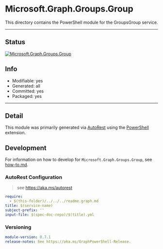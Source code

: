 <!-- region Generated -->
# Microsoft.Graph.Groups.Group
This directory contains the PowerShell module for the GroupsGroup service.

---
## Status
[![Microsoft.Graph.Groups.Group](https://img.shields.io/powershellgallery/v/Microsoft.Graph.Groups.Group.svg?style=flat-square&label=Microsoft.Graph.Groups.Group "Microsoft.Graph.Groups.Group")](https://www.powershellgallery.com/packages/Microsoft.Graph.Groups.Group/)

## Info
- Modifiable: yes
- Generated: all
- Committed: yes
- Packaged: yes

---
## Detail
This module was primarily generated via [AutoRest](https://github.com/Azure/autorest) using the [PowerShell](https://github.com/Azure/autorest.powershell) extension.

## Development
For information on how to develop for `Microsoft.Graph.Groups.Group`, see [how-to.md](how-to.md).
<!-- endregion -->

### AutoRest Configuration

> see https://aka.ms/autorest

``` yaml
require:
  - $(this-folder)/../../../readme.graph.md
title: $(service-name)
subject-prefix: ''
input-file: $(spec-doc-repo)/$(title).yml
```
### Versioning

``` yaml
module-version: 0.7.1
release-notes: See https://aka.ms/GraphPowerShell-Release.
```
